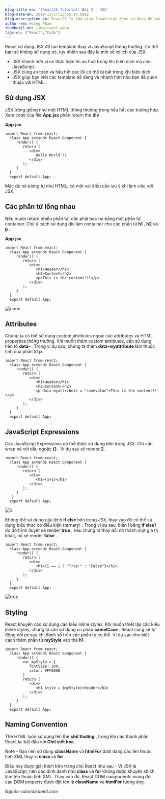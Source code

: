 ```yaml
---
blog-title-en: '[ReactJS Tutorial] Bài 2 - JSX'
blog-date-en: 2019-11-27T13:55:14.689Z
blog-description-en: ReactJS là thư viện JavaScript được sử dụng để xây dựng các UI components có thể sử dụng lại.
author-en: Hoàng Phạm
thumbnail-en: /img/react.webp
tags-en: ["React","Code"]
---
```

React sử dụng JSX để tạo template thay vì JavaScript thông thường. Có thể bạn sẽ không sử dụng nó, tuy nhiên sau đây là một số lợi ích của JSX.

* JSX nhanh hơn vì nó thực hiện tối ưu hoá trong khi biên dịch mã cho JavaScript.
* JSX cũng an toàn và hầu hết các lỗi có thể bị bắt trong khi biên dịch.
* JSX giúp bạn viết các template dễ dàng và nhanh hơn nếu bạn đã quen thuộc với HTML.

## Sử dụng JSX

JSX trông giống như một HTML thông thường trong hầu hết các trường hợp. Xem code của file **App.jsx** phần return thẻ **div** .

**App.jsx**

```
import React from react;
  class App extends React.Component {
     render() {
        return (
           <div>
              Hello World!!!
           </div>
        );
     }
  }
  export default App;
```

Mặc dù nó tương tự như HTML, có một vài điều cần lưu ý khi làm việc với JSX.

## Các phần tử lồng nhau

Nếu muốn return nhiều phần tử, cần phải bọc nó bằng một phần tử container. Chú ý cách sử dụng div làm container cho các phần tử **h1** , **h2** và **p** .

**App.jsx**

```
import React from react;
  class App extends React.Component {
     render() {
        return (
           <div>
              <h1>Header</h1>
              <h2>Content</h2>
              <p>This is the content!!!</p>
           </div>
        );
     }
  }
  export default App;
```

![none](/img/react_jsx_wrapper.webp "none")

## Attributes

Chúng ta có thể sử dụng custom attributes ngoài các attributes và HTML properties thông thường. Khi muốn thêm custom attributes, cần sử dụng tiền tố **data-** . Trong ví dụ sau, chúng ta thêm **data-myattribute** làm thuộc tính của phần tử **p** .

```
import React from react;
  class App extends React.Component {
     render() {
        return (
           <div>
              <h1>Header</h1>
              <h2>Content</h2>
              <p data-myattribute = "somevalue">This is the content!!!</p>
           </div>
        );
     }
  }
  export default App;
```

## JavaScript Expressions

Các JavaScript Expressions có thể được sử dụng bên trong JSX. Chỉ cần wrap nó với dấu ngoặc **{}** . Ví dụ sau sẽ render **2** .

```
import React from react;
  class App extends React.Component {
     render() {
        return (
           <div>
              <h1>{1+1}</h1>
           </div>
        );
     }     
   }
  export default App;
```

![2](/img/react_jsx_inline_javascript.webp "2")

Không thể sử dụng câu lệnh **if else** bên trong JSX, thay vào đó có thể sử dụng biểu thức có điều kiện (ternary) . Trong ví dụ sau, biến i bằng **if else**1 do đó trình duyệt sẽ render **true** , nếu chúng ta thay đổi nó thành một giá trị khác, nó sẽ render **false** .

```
import React from react;
  class App extends React.Component {
     render() {
        return (
           <div>
              <h1>{i == 1 ? "True!" : "False"}</h1>
           </div>
        );
     }
  }
  export default App;
```

![true](/img/react_jsx_ternary_expression.webp "true")

## Styling

React khuyến cáo sử dụng các kiểu inline styles. Khi muốn thiết lập các kiểu inline styles, chúng ta cần sử dụng cú pháp **camelCase** . React cũng sẽ tự động nối px sau khi đánh số trên các phần tử cụ thể. Ví dụ sau cho biết cách thêm phần tử **myStyle** vào thẻ **h1** .

```
import React from react;
  class App extends React.Component {
     render() {
        var myStyle = {
           fontSize: 100,
           color: #FF0000
        }
        return (
           <div>
              <h1 style = {myStyle}>Header</h1>
           </div>
        );
     }
  }
  export default App;
```



## Naming Convention

Thẻ HTML luôn sử dụng tên thẻ **chữ thường** , trong khi các thành phần React lại bắt đầu với **Chữ viết hoa** .

Note - Bạn nên sử dụng **className** và **htmlFor** dưới dạng các tên thuộc tính XML thay vì **class** và **for** .

Điều này được giải thích trên trang chủ React như sau - Vì JSX là JavaScript, nên các định danh như **class** và **for** không được khuyến khích làm tên thuộc tính XML. Thay vào đó, React DOM components mong đợi các DOM property được đặt tên là **className** và **htmlFor** tương ứng.

_Nguồn: tutorialspoint.com_
